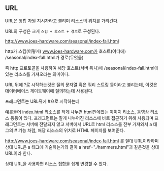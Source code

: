 ## URL

URL은 통합 자원 지시자라고 불리며 리소스의 위치를 가리킨다.

URL의 구성은 크게 `스킴 + 호스트 + 경로`로 구성된다.

http://www.joes-hardware.com/seasonal/index-fall.html

http가 스킴(어떻게) www.joes-hardware.com가 호스트(어디에) /seasonal/index-fall.html가 경로(무엇을)

즉 http 프로토콜을 사용하여 해당 호스트(서버 위치)에 /seasonal/index-fall.html에 있는 리소스를 가져오라는 의미이다.


URL 뒤에 ?로 시작하는것은 질의 문자열 혹은 쿼리 스트링 등이라고 불리는데, 이것은 데이터베이스 게이트웨이에 질의하는데 사용된다.

프래그먼트는 URL뒤에 #으로 시작하는데

예를들어 index.html 리소스를 작게 나누면 html안에있는 이미지 리소스, 동영상 리소스 등등이 있다. 프래그먼트는 잘게 나누어진 리소스에 바로 접근하기 위해 사용되며
프래그먼트는 서버에 전달되지 않고 서버에서 URL로 html 리소스를 전부 가져와서 a 태그의 # 기능 처럼, 해당 리소스의 위치로 HTML 페이지를 보여준다.

http://www.joes-hardware.com/seasonal/index-fall.html 를 절대 URL이라하며 상대 URL은 a 태그에 기술하는거와 같이 a href="./hammers.html"과 같은것을 상대
URL이라 한다.

상대 URL을 사용하면 리소스 집합을 쉽게 변경할 수 있다.
